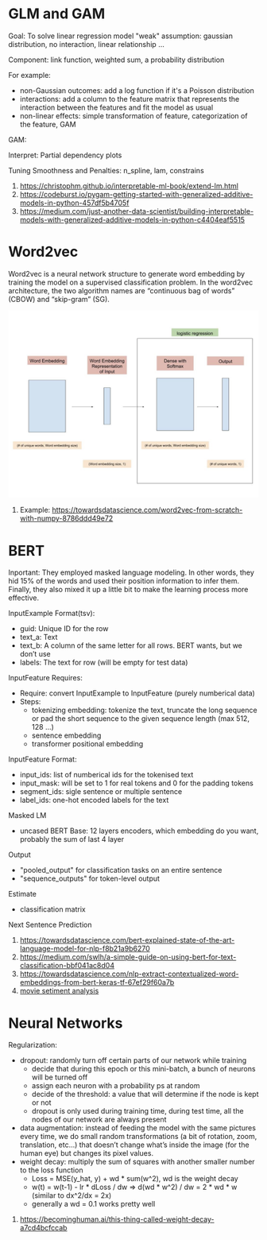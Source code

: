 # GLM and GAM

Goal: To solve linear regression model "weak" assumption: gaussian distribution, no interaction, linear relationship ...

Component: link function, weighted sum, a probability distribution

For example: 
-  non-Gaussian outcomes: add a log function if it's a Poisson distribution
-  interactions: add a column to the feature matrix that represents the interaction between the features and fit the model as usual
-  non-linear effects: simple transformation of feature, categorization of the feature, GAM

GAM:

Interpret: Partial dependency plots

Tuning Smoothness and Penalties: n_spline, lam, constrains

1. https://christophm.github.io/interpretable-ml-book/extend-lm.html
2. https://codeburst.io/pygam-getting-started-with-generalized-additive-models-in-python-457df5b4705f
3. https://medium.com/just-another-data-scientist/building-interpretable-models-with-generalized-additive-models-in-python-c4404eaf5515


# Word2vec
Word2vec is a neural network structure to generate word embedding by training the model on a supervised classification problem. In the word2vec architecture, the two algorithm names are “continuous bag of words” (CBOW) and “skip-gram” (SG).

![model overview](word2vec.png)

1. Example: https://towardsdatascience.com/word2vec-from-scratch-with-numpy-8786ddd49e72


# BERT

Inportant: They employed masked language modeling. In other words, they hid 15% of the words and used their position information to infer them. Finally, they also mixed it up a little bit to make the learning process more effective.

InputExample Format(tsv): 
-  guid: Unique ID for the row
-  text_a: Text
-  text_b: A column of the same letter for all rows. BERT wants, but we don’t use
-  labels: The text for row (will be empty for test data)

InputFeature Requires:
-  Require: convert InputExample to InputFeature (purely numberical data)
-  Steps: 
    -  tokenizing embedding: tokenize the text, truncate the long sequence or pad the short sequence to the given sequence length (max 512, 128 ...)
    -  sentence embedding
    -  transformer positional embedding
    
InputFeature Format:
- input_ids: list of numberical ids for the tokenised text
- input_mask: will be set to 1 for real tokens and 0 for the padding tokens
- segment_ids: sigle sentence or multiple sentence
- label_ids: one-hot encoded labels for the text

Masked LM
- uncased BERT Base: 12 layers encoders, which embedding do you want, probably the sum of last 4 layer

Output
- "pooled_output" for classification tasks on an entire sentence
- "sequence_outputs" for token-level output

Estimate
- classification matrix

Next Sentence Prediction 

1. https://towardsdatascience.com/bert-explained-state-of-the-art-language-model-for-nlp-f8b21a9b6270
2. https://medium.com/swlh/a-simple-guide-on-using-bert-for-text-classification-bbf041ac8d04
3. https://towardsdatascience.com/nlp-extract-contextualized-word-embeddings-from-bert-keras-tf-67ef29f60a7b
4. [movie setiment analysis](https://github.com/google-research/bert/blob/master/predicting_movie_reviews_with_bert_on_tf_hub.ipynb)


# Neural Networks

Regularization:
-  dropout: randomly turn off certain parts of our network while training
    -  decide that during this epoch or this mini-batch, a bunch of neurons will be turned off
    -  assign each neuron with a probability ps at random
    -  decide of the threshold: a value that will determine if the node is kept or not
    -  dropout is only used during training time, during test time, all the nodes of our network are always present
-  data augmentation: instead of feeding the model with the same pictures every time, we do small random transformations (a bit of rotation, zoom, translation, etc…) that doesn’t change what’s inside the image (for the human eye) but changes its pixel values. 
-  weight decay: multiply the sum of squares with another smaller number to the loss function
    -  Loss = MSE(y_hat, y) + wd * sum(w^2), wd is the weight decay
    -  w(t) = w(t-1) - lr * dLoss / dw => d(wd * w^2) / dw = 2 * wd * w (similar to dx^2/dx = 2x)
    -  generally a wd = 0.1 works pretty well
 
1. https://becominghuman.ai/this-thing-called-weight-decay-a7cd4bcfccab
